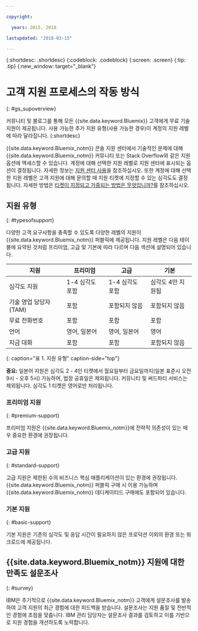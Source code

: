 ```yaml
---

copyright:

  years: 2015, 2018

lastupdated: "2018-03-15"

---
```


{:shortdesc: .shortdesc}
{:codeblock: .codeblock}
{:screen: .screen}
{:tip: .tip}
{:new_window: target="_blank"}

# 고객 지원 프로세스의 작동 방식
{: #gs_supoverview}

커뮤니티 및 블로그를 통해 모든 {{site.data.keyword.Bluemix}} 고객에게 무료 기술 지원이 제공됩니다. 사용 가능한 추가 지원 유형(사용 가능한 경우)이 계정의 지원 레벨에 따라 달라집니다.
{:shortdesc}

{{site.data.keyword.Bluemix_notm}} 콘솔 지원 센터에서 기술적인 문제에 대해 {{site.data.keyword.Bluemix_notm}} 커뮤니티 또는 Stack Overflow와 같은 지원 옵션에 액세스할 수 있습니다. 계정에 대해 선택한 지원 레벨로 지원 센터에 표시되는 옵션이 결정됩니다. 자세한 정보는 [지원 센터 사용](/docs/get-support/howtogetsupport.html#using-avatar)을 참조하십시오. 또한 계정에 대해 선택한 지원 레벨은 고객 지원에 대해 문의할 때 지원 티켓에 지정할 수 있는 심각도도 결정됩니다. 자세한 방법은 [티켓이 지정되고 가중되는 방법은 무엇입니까?](/docs/get-support/ticketweight.html#support-ticket-severity)를 참조하십시오.

## 지원 유형
{: #typesofsupport}

다양한 고객 요구사항을 충족할 수 있도록 다양한 레벨의 지원이 {{site.data.keyword.Bluemix_notm}} 퍼블릭에 제공됩니다. 지원 레벨은 다음 테이블에 요약된 것처럼 프리미엄, 고급 및 기본에 따라 다르며 다음 섹션에 설명되어 있습니다. 

지원 | 프리미엄 | 고급| 기본
--- | --- | --- | --- |
심각도 지원 | 1-4 심각도 포함 | 1-4 심각도 포함 | 심각도 4만 지원됨 |
기술 영업 담당자(TAM) | 포함 | 포함되지 않음 |  포함되지 않음 |
무료 전화번호| 포함 | 포함 | 포함 |
언어| 영어, 일본어 | 영어, 일본어 |  영어 |
지금 대화| 포함 | 포함 | 포함되지 않음 |
{: caption="표 1. 지원 유형" caption-side="top"}

**중요:** 일본어 지원은 심각도 2 - 4인 티켓에서 월요일부터 금요일까지(일본 표준시 오전 9시 - 오후 5시) 가능하며, 법정 공휴일은 제외됩니다. 커뮤니티 및 써드파티 서비스는 제외됩니다. 심각도 1 티켓은 영어로만 처리됩니다.

### 프리미엄 지원
{: #premium-support}

프리미엄 지원은 {{site.data.keyword.Bluemix_notm}}에 전략적 의존성이 있는 매우 중요한 환경에 권장됩니다. 

### 고급 지원
{: #standard-support}

고급 지원은 제한된 수의 비즈니스 핵심 애플리케이션이 있는 환경에 권장됩니다. {{site.data.keyword.Bluemix_notm}} 퍼블릭 구매 시 이용 가능하며 {{site.data.keyword.Bluemix_notm}} 데디케이티드 구매에도 포함되어 있습니다.

### 기본 지원
{: #basic-support}

기본 지원은 기존의 심각도 및 응답 시간이 필요하지 않은 프로덕션 이외의 환경 또는 워크로드에 제공됩니다.

## {{site.data.keyword.Bluemix_notm}} 지원에 대한 만족도 설문조사  
{: #survey}

IBM은 주기적으로 {{site.data.keyword.Bluemix_notm}} 고객에게 설문조사를 발송하여 고객 지원의 최근 경험에 대한 피드백을 받습니다. 설문조사는 지원 품질 및 전반적인 경험에 초점을 맞춥니다. IBM 관리 담당자는 설문조사 결과를 검토하고 이를 기반으로 지원 경험을 개선하도록 노력합니다.
